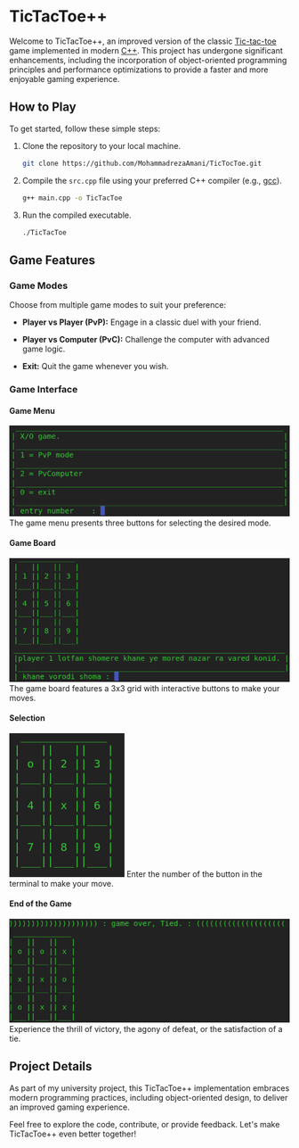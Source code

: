 # TicTacToe++

Welcome to TicTacToe++, an improved version of the classic [Tic-tac-toe](https://en.wikipedia.org/wiki/Tic-tac-toe) game implemented in modern [C++](https://en.cppreference.com/w/). This project has undergone significant enhancements, including the incorporation of object-oriented programming principles and performance optimizations to provide a faster and more enjoyable gaming experience.

## How to Play

To get started, follow these simple steps:

1. Clone the repository to your local machine.

   ```bash
   git clone https://github.com/MohammadrezaAmani/TicTocToe.git
   ```

2. Compile the `src.cpp` file using your preferred C++ compiler (e.g., [gcc](https://gcc.gnu.org/)).

   ```bash
   g++ main.cpp -o TicTacToe
   ```

3. Run the compiled executable.

   ```bash
   ./TicTacToe
   ```

## Game Features

### Game Modes

Choose from multiple game modes to suit your preference:

- **Player vs Player (PvP):**
  Engage in a classic duel with your friend.

- **Player vs Computer (PvC):**
  Challenge the computer with advanced game logic.

- **Exit:**
  Quit the game whenever you wish.

### Game Interface

#### Game Menu

![Game Menu](media/menu.png)
The game menu presents three buttons for selecting the desired mode.

#### Game Board

![Game Board](media/gameBoard.png)
The game board features a 3x3 grid with interactive buttons to make your moves.

#### Selection

![Selection](media/select.png)
Enter the number of the button in the terminal to make your move.

#### End of the Game

![End Game](media/tied.png)
Experience the thrill of victory, the agony of defeat, or the satisfaction of a tie.

## Project Details

As part of my university project, this TicTacToe++ implementation embraces modern programming practices, including object-oriented design, to deliver an improved gaming experience.

Feel free to explore the code, contribute, or provide feedback. Let's make TicTacToe++ even better together!
